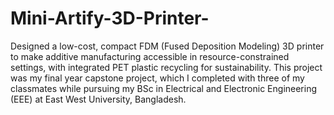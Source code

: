 # Mini-Artify-3D-Printer-
Designed a low-cost, compact FDM (Fused Deposition Modeling) 3D printer to make additive manufacturing accessible in resource-constrained settings, with integrated PET plastic recycling for sustainability.
This project was my final year capstone project, which I completed with three of my classmates while pursuing my BSc in Electrical and Electronic Engineering (EEE) at East West University, Bangladesh.
